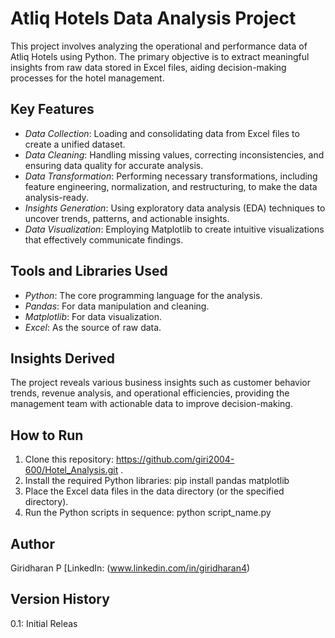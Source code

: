 # Atliq Hotels Data Analysis Project

This project involves analyzing the operational and performance data of Atliq Hotels using Python. The primary objective is to extract meaningful insights from raw data stored in Excel files, aiding decision-making processes for the hotel management.

## Key Features
- *Data Collection*: Loading and consolidating data from Excel files to create a unified dataset.
- *Data Cleaning*: Handling missing values, correcting inconsistencies, and ensuring data quality for accurate analysis.
- *Data Transformation*: Performing necessary transformations, including feature engineering, normalization, and restructuring, to make the data analysis-ready.
- *Insights Generation*: Using exploratory data analysis (EDA) techniques to uncover trends, patterns, and actionable insights.
- *Data Visualization*: Employing Matplotlib to create intuitive visualizations that effectively communicate findings.

## Tools and Libraries Used
- *Python*: The core programming language for the analysis.
- *Pandas*: For data manipulation and cleaning.
- *Matplotlib*: For data visualization.
- *Excel*: As the source of raw data.

## Insights Derived
The project reveals various business insights such as customer behavior trends, revenue analysis, and operational efficiencies, providing the management team with actionable data to improve decision-making.

## How to Run
1. Clone this repository:
   https://github.com/giri2004-600/Hotel_Analysis.git .
2. Install the required Python libraries:
   pip install pandas matplotlib
3. Place the Excel data files in the data directory (or the specified directory).
4. Run the Python scripts in sequence:
   python script_name.py

## Author
Giridharan P
[LinkedIn: (www.linkedin.com/in/giridharan4)

## Version History
 0.1: Initial Releas

